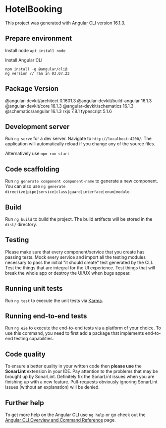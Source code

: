 # HotelBooking

This project was generated with [Angular CLI](https://github.com/angular/angular-cli) version 16.1.3.

## Prepare environment
Install node
`apt install node`

Install Angular CLI  
```
npm install -g @angular/cli@
ng version // ran in 03.07.23
```

Package                         Version
---------------------------------------------------------
@angular-devkit/architect       0.1601.3
@angular-devkit/build-angular   16.1.3
@angular-devkit/core            16.1.3
@angular-devkit/schematics      16.1.3
@schematics/angular             16.1.3
rxjs                            7.8.1
typescript                      5.1.6

## Development server

Run `ng serve` for a dev server. Navigate to `http://localhost:4200/`. The application will automatically reload if you change any of the source files.

Alternatively use `npm run start`

## Code scaffolding

Run `ng generate component component-name` to generate a new component. You can also use `ng generate directive|pipe|service|class|guard|interface|enum|module`.

## Build

Run `ng build` to build the project. The build artifacts will be stored in the `dist/` directory.

## Testing

Please make sure that every component/service that you create has passing tests. Mock every service and import all the testing modules necessary to pass the initial "it should create" test generated by the CLI. Test the things that are integral for the UI experience. Test things that will break the whole app or destroy the UI/UX when bugs appear.

## Running unit tests

Run `ng test` to execute the unit tests via [Karma](https://karma-runner.github.io).

## Running end-to-end tests

Run `ng e2e` to execute the end-to-end tests via a platform of your choice. To use this command, you need to first add a package that implements end-to-end testing capabilities.

## Code quality

To ensure a better quality in your written code then **please use** the **SonarLint** extension in your IDE. Pay attention to the problems that may be brought up by SonarLint. Definitely fix the SonarLint issues when you are finishing up with a new feature. Pull-requests obviously ignoring SonarLint issues (without an explanation) will be denied.

## Further help

To get more help on the Angular CLI use `ng help` or go check out the [Angular CLI Overview and Command Reference](https://angular.io/cli) page.
